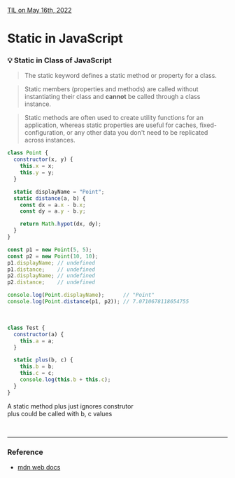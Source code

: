 [TIL on May 16th, 2022](../../TIL/2022/05/05-16-2022.md)
# **Static in JavaScript**

### 💡 Static in Class of JavaScript
> The static keyword defines a static method or property for a class. <br>

> Static members (properties and methods) are called without instantiating their class and **cannot** be called through a class instance. <br>

> Static methods are often used to create utility functions for an application, whereas static properties are useful for caches, fixed-configuration, or any other data you don't need to be replicated across instances.

```js
class Point {
  constructor(x, y) {
    this.x = x;
    this.y = y;
  }

  static displayName = "Point";
  static distance(a, b) {
    const dx = a.x - b.x;
    const dy = a.y - b.y;

    return Math.hypot(dx, dy);
  }
}

const p1 = new Point(5, 5);
const p2 = new Point(10, 10);
p1.displayName; // undefined
p1.distance;    // undefined
p2.displayName; // undefined
p2.distance;    // undefined

console.log(Point.displayName);      // "Point"
console.log(Point.distance(p1, p2)); // 7.0710678118654755
```

<br>

```js
class Test {
  constructor(a) {
    this.a = a;
  }

  static plus(b, c) {
    this.b = b;
    this.c = c;
    console.log(this.b + this.c);
  }
}
```

A static method plus just ignores construtor <br>
plus could be called with b, c values

<br>

___

### Reference
- [mdn web docs](https://developer.mozilla.org/en-US/docs/Web/JavaScript/Reference/Classes#static_methods_and_properties)